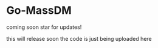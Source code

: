 # Go-MassDM
coming soon star for updates!



this will release soon the code is just being uploaded here
